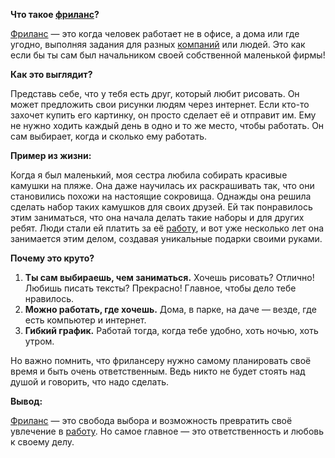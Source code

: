 **Что такое [фриланс](Фриланс.md)?**

[Фриланс](Фриланс.md) — это когда человек работает не в офисе, а дома или где угодно, выполняя задания для разных [компаний](Работодатель.md) или людей. Это как если бы ты сам был начальником своей собственной маленькой фирмы!

**Как это выглядит?**

Представь себе, что у тебя есть друг, который любит рисовать. Он может предложить свои рисунки людям через интернет. Если кто-то захочет купить его картинку, он просто сделает её и отправит им. Ему не нужно ходить каждый день в одно и то же место, чтобы работать. Он сам выбирает, когда и сколько ему работать.

**Пример из жизни:**

Когда я был маленький, моя сестра любила собирать красивые камушки на пляже. Она даже научилась их раскрашивать так, что они становились похожи на настоящие сокровища. Однажды она решила сделать набор таких камушков для своих друзей. Ей так понравилось этим заниматься, что она начала делать такие наборы и для других ребят. Люди стали ей платить за её [работу](Профессия.md), и вот уже несколько лет она занимается этим делом, создавая уникальные подарки своими руками.

**Почему это круто?**

1. **Ты сам выбираешь, чем заниматься.** Хочешь рисовать? Отлично! Любишь писать тексты? Прекрасно! Главное, чтобы дело тебе нравилось.
2. **Можно работать, где хочешь.** Дома, в парке, на даче — везде, где есть компьютер и интернет.
3. **Гибкий график.** Работай тогда, когда тебе удобно, хоть ночью, хоть утром.

Но важно помнить, что фрилансеру нужно самому планировать своё время и быть очень ответственным. Ведь никто не будет стоять над душой и говорить, что надо сделать.

**Вывод:**

[Фриланс](Фриланс.md) — это свобода выбора и возможность превратить своё увлечение в [работу](Профессия.md). Но самое главное — это ответственность и любовь к своему делу.